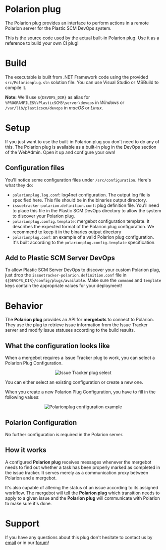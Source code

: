 # Polarion plug

The Polarion plug provides an interface to perform actions in a remote Polarion server
for the Plastic SCM DevOps system.

This is the source code used by the actual built-in Polarion plug. Use it as a reference
to build your own CI plug!

# Build
The executable is built from .NET Framework code using the provided `src/Polarionplug.sln`
solution file. You can use Visual Studio or MSBuild to compile it.

**Note:** We'll use `${DEVOPS_DIR}` as alias for `%PROGRAMFILES%\PlasticSCM5\server\devops`
in *Windows* or `/var/lib/plasticscm/devops` in *macOS* or *Linux*.

# Setup
If you just want to use the built-in Polarion plug you don't need to do any of this.
The Polarion plug is available as a built-in plug in the DevOps section of the WebAdmin.
Open it up and configure your own!

## Configuration files
You'll notice some configuration files under `/src/configuration`. Here's what they do:
* `polarionplug.log.conf`: log4net configuration. The output log file is specified here. This file should be in the binaries output directory.
* `issuetracker-polarion.definition.conf`: plug definition file. You'll need to place this file in the Plastic SCM DevOps directory to allow the system to discover your Polarion plug.
* `polarionplug.config.template`: mergebot configuration template. It describes the expected format of the Polarion plug configuration. We recommend to keep it in the binaries output directory
* `polarionplug.conf`: an example of a valid Polarion plug configuration. It's built according to the `polarionplug.config.template` specification.

## Add to Plastic SCM Server DevOps
To allow Plastic SCM Server DevOps to discover your custom Polarion plug, just drop 
the `issuetracker-polarion.definition.conf` file in `${DEVOPS_DIR}/config/plugs/available`.
Make sure the `command` and `template` keys contain the appropriate values for
your deployment!

# Behavior
The **Polarion plug** provides an API for **mergebots** to connect to Polarion. They use
the plug to retrieve issue information from the Issue Tracker server and modify
issue statuses according to the build results.

## What the configuration looks like
When a mergebot requires a Issue Tracker plug to work, you can select a Polarion Plug Configuration.

<p align="center">
  <img alt="Issue Tracker plug select" src="https://raw.githubusercontent.com/mig42/polarionplug/master/doc/img/issuetracker-plug-select.png" />
</p>

You can either select an existing configuration or create a new one.

When you create a new Polarion Plug Configuration, you have to fill in the following values:

<p align="center">
  <img alt="Polarionplug configuration example"
       src="https://raw.githubusercontent.com/mig42/polarionplug/master/doc/img/configuration-example.png" />
</p>

## Polarion Configuration

No further configuration is required in the Polarion server.

## How it works
A configured **Polarion plug** receives messages whenever the mergebot needs to find
out whether a task has been properly marked as completed in the issue tracker. It
serves merely as a communication proxy between Polarion and a mergebot.

It's also capable of altering the status of an issue according to its assigned
workflow. The mergebot will tell the **Polarion plug** which transition needs to apply
to a given issue and the **Polarion plug** will communicate with Polarion to make sure
it's done.

# Support
If you have any questions about this plug don't hesitate to contact us by
[email](support@codicesoftware.com) or in our [forum](http://www.plasticscm.net)!
